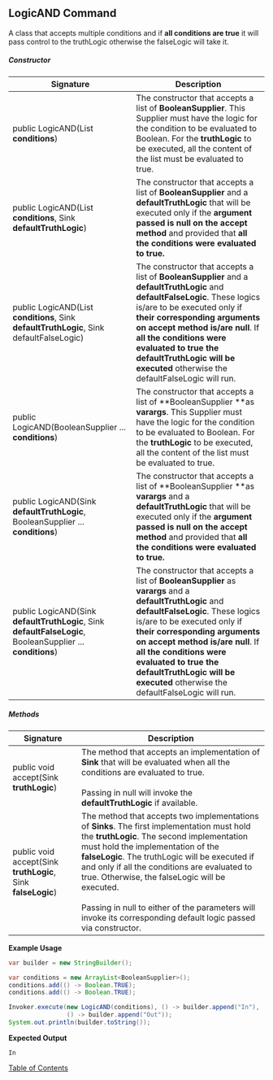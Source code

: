 ## LogicAND Command
A class that accepts multiple conditions and if **all conditions are true** it will pass control to the truthLogic otherwise the falseLogic will take it.

##### Constructor

| Signature                                                    | Description                                                  |
| ------------------------------------------------------------ | ------------------------------------------------------------ |
| public LogicAND(List<BooleanSupplier> **conditions**)        | The constructor that accepts a list of **BooleanSupplier**. This Supplier must have the logic for the condition to be evaluated to Boolean. For the **truthLogic** to be executed, all the content of the list must be evaluated to true. |
| public LogicAND(List<BooleanSupplier> **conditions**, Sink **defaultTruthLogic**) | The constructor that accepts a list of **BooleanSupplier** and a **defaultTruthLogic** that will be executed only if the **argument passed is null on the accept method** and provided that **all the conditions were evaluated to true.** |
| public LogicAND(List<BooleanSupplier> **conditions**, Sink **defaultTruthLogic**, Sink defaultFalseLogic) | The constructor that accepts a list of **BooleanSupplier** and a **defaultTruthLogic** and **defaultFalseLogic**. These logics is/are to be executed only if **their corresponding arguments on accept method is/are null**. If **all the conditions were evaluated to true the defaultTruthLogic will be executed** otherwise the defaultFalseLogic will run. |
| public LogicAND(BooleanSupplier ... **conditions**)          | The constructor that accepts a list of **BooleanSupplier **as **varargs**. This Supplier must have the logic for the condition to be evaluated to Boolean. For the **truthLogic** to be executed, all the content of the list must be evaluated to true. |
| public LogicAND(Sink **defaultTruthLogic**, BooleanSupplier ... **conditions**) | The constructor that accepts a list of **BooleanSupplier **as **varargs** and a **defaultTruthLogic** that will be executed only if the **argument passed is null on the accept method** and provided that **all the conditions were evaluated to true.** |
| public LogicAND(Sink **defaultTruthLogic**, Sink **defaultFalseLogic**, BooleanSupplier ... **conditions**) | The constructor that accepts a list of **BooleanSupplier** as **varargs** and a **defaultTruthLogic** and **defaultFalseLogic**. These logics is/are to be executed only if **their corresponding arguments on accept method is/are null**. If **all the conditions were evaluated to true the defaultTruthLogic will be executed** otherwise the defaultFalseLogic will run. |

##### Methods

| Signature                                                    | Description                                                  |
| ------------------------------------------------------------ | ------------------------------------------------------------ |
| public void accept(Sink **truthLogic**)                      | The method that accepts an implementation of **Sink** that will be evaluated when all the conditions are evaluated to true. <br /><br />Passing in null will invoke the **defaultTruthLogic** if available. |
| public void accept(Sink **truthLogic**, Sink **falseLogic**) | The method that accepts two implementations of **Sinks**. The first implementation must hold the **truthLogic**. The second implementation must hold the implementation of the **falseLogic**. The truthLogic will be executed if and only if all the conditions are evaluated to true. Otherwise, the falseLogic will be executed.<br /><br />Passing in null to either of the parameters will invoke its corresponding default logic passed via constructor. |



**Example Usage**

```java
var builder = new StringBuilder();

var conditions = new ArrayList<BooleanSupplier>();
conditions.add(() -> Boolean.TRUE);
conditions.add(() -> Boolean.TRUE);

Invoker.execute(new LogicAND(conditions), () -> builder.append("In"), 
                () -> builder.append("Out"));
System.out.println(builder.toString());
```

**Expected Output**

```
In
```

[Table of Contents](USER_GUIDE_TOC.md)


